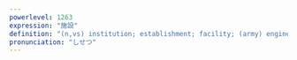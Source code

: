 ```yaml
---
powerlevel: 1263
expression: "施設"
definition: "(n,vs) institution; establishment; facility; (army) engineer; (P)"
pronunciation: "しせつ"
---
```

